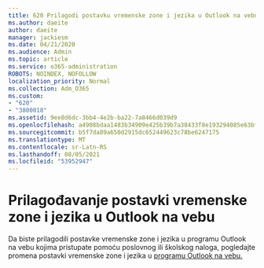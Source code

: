 ```yaml
---
title: 620 Prilagodi postavku vremenske zone i jezika u Outlook na vebu
ms.author: daeite
author: daeite
manager: jackiesm
ms.date: 04/21/2020
ms.audience: Admin
ms.topic: article
ms.service: o365-administration
ROBOTS: NOINDEX, NOFOLLOW
localization_priority: Normal
ms.collection: Adm_O365
ms.custom:
- "620"
- "3800018"
ms.assetid: 9ee8d6dc-3bb4-4e2b-ba22-7a8466d039d9
ms.openlocfilehash: a4908bdaa1483b34909e425b39b7a38433f8e193294085e63bf08b267d967424
ms.sourcegitcommit: b5f7da89a650d2915dc652449623c78be6247175
ms.translationtype: MT
ms.contentlocale: sr-Latn-RS
ms.lasthandoff: 08/05/2021
ms.locfileid: "53952947"
---
```

# <a name="adjust-time-zone-and-language-settings-in-outlook-on-the-web"></a>Prilagođavanje postavki vremenske zone i jezika u Outlook na vebu

Da biste prilagodili postavke vremenske zone i jezika u programu Outlook na vebu kojima pristupate pomoću poslovnog ili školskog naloga, pogledajte promena postavki vremenske zone i jezika u [programu Outlook na vebu.](https://support.office.com/article/65239869-12e7-4a9d-bca1-76b0ad7ce273d)
  